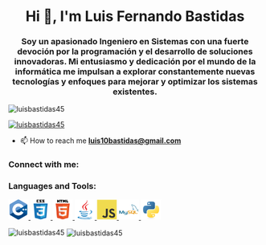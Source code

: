 <h1 align="center">Hi 👋, I'm Luis Fernando Bastidas</h1>
<h3 align="center">Soy un apasionado Ingeniero en Sistemas con una fuerte devoción por la programación y el desarrollo de soluciones innovadoras. Mi entusiasmo y dedicación por el mundo de la informática me impulsan a explorar constantemente nuevas tecnologías y enfoques para mejorar y optimizar los sistemas existentes.</h3>

<p align="left"> <img src="https://komarev.com/ghpvc/?username=luisbastidas45&label=Profile%20views&color=0e75b6&style=flat" alt="luisbastidas45" /> </p>

<p align="left"> <a href="https://github.com/ryo-ma/github-profile-trophy"><img src="https://github-profile-trophy.vercel.app/?username=luisbastidas45" alt="luisbastidas45" /></a> </p>

- 📫 How to reach me **luis10bastidas@gmail.com**

<h3 align="left">Connect with me:</h3>
<p align="left">
</p>

<h3 align="left">Languages and Tools:</h3>
<p align="left"> <a href="https://www.w3schools.com/cpp/" target="_blank" rel="noreferrer"> <img src="https://raw.githubusercontent.com/devicons/devicon/master/icons/cplusplus/cplusplus-original.svg" alt="cplusplus" width="40" height="40"/> </a> <a href="https://www.w3schools.com/css/" target="_blank" rel="noreferrer"> <img src="https://raw.githubusercontent.com/devicons/devicon/master/icons/css3/css3-original-wordmark.svg" alt="css3" width="40" height="40"/> </a> <a href="https://www.w3.org/html/" target="_blank" rel="noreferrer"> <img src="https://raw.githubusercontent.com/devicons/devicon/master/icons/html5/html5-original-wordmark.svg" alt="html5" width="40" height="40"/> </a> <a href="https://www.java.com" target="_blank" rel="noreferrer"> <img src="https://raw.githubusercontent.com/devicons/devicon/master/icons/java/java-original.svg" alt="java" width="40" height="40"/> </a> <a href="https://developer.mozilla.org/en-US/docs/Web/JavaScript" target="_blank" rel="noreferrer"> <img src="https://raw.githubusercontent.com/devicons/devicon/master/icons/javascript/javascript-original.svg" alt="javascript" width="40" height="40"/> </a> <a href="https://www.mysql.com/" target="_blank" rel="noreferrer"> <img src="https://raw.githubusercontent.com/devicons/devicon/master/icons/mysql/mysql-original-wordmark.svg" alt="mysql" width="40" height="40"/> </a> <a href="https://www.python.org" target="_blank" rel="noreferrer"> <img src="https://raw.githubusercontent.com/devicons/devicon/master/icons/python/python-original.svg" alt="python" width="40" height="40"/> </a> </p>

<p><img align="left" src="https://github-readme-stats.vercel.app/api/top-langs?username=luisbastidas45&show_icons=true&locale=en&layout=compact" alt="luisbastidas45" /></p>

<p>&nbsp;<img align="center" src="https://github-readme-stats.vercel.app/api?username=luisbastidas45&show_icons=true&locale=en" alt="luisbastidas45" /></p>

